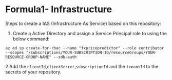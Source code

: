 # Formula1- Infrastructure

Steps to create a IAS (Infrastructure As Service) based on this repository:

1. Create a Active Directory and assign a Service Principal role to using the below command:

`az ad sp create-for-rbac --name "fxpricepredictor" --role contributor --scopes "/subscriptions/YOUR-SUBSCRIPTION-ID/resourceGroups/YOUR-RESOURCE-GROUP-NAME" --sdk-auth`
 
2.Add the `clientId`,`clientSecret`,`subscriptionId` and the `tenantId` to the secrets of your repository.
